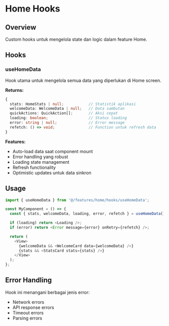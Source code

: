 # Home Hooks

## Overview

Custom hooks untuk mengelola state dan logic dalam feature Home.

## Hooks

### useHomeData

Hook utama untuk mengelola semua data yang diperlukan di Home screen.

**Returns:**

```typescript
{
  stats: HomeStats | null;           // Statistik aplikasi
  welcomeData: WelcomeData | null;   // Data sambutan
  quickActions: QuickAction[];       // Aksi cepat
  loading: boolean;                  // Status loading
  error: string | null;              // Error message
  refetch: () => void;               // Function untuk refresh data
}
```

**Features:**

- Auto-load data saat component mount
- Error handling yang robust
- Loading state management
- Refresh functionality
- Optimistic updates untuk data sinkron

## Usage

```typescript
import { useHomeData } from '@/features/home/hooks/useHomeData';

const MyComponent = () => {
  const { stats, welcomeData, loading, error, refetch } = useHomeData();

  if (loading) return <Loading />;
  if (error) return <Error message={error} onRetry={refetch} />;

  return (
    <View>
      {welcomeData && <WelcomeCard data={welcomeData} />}
      {stats && <StatsCard stats={stats} />}
    </View>
  );
};
```

## Error Handling

Hook ini menangani berbagai jenis error:

- Network errors
- API response errors
- Timeout errors
- Parsing errors
